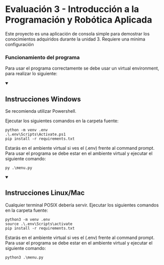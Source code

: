 # Evaluación 3 - Introducción a la Programación y Robótica Aplicada 
Este proyecto es una aplicación de consola simple para demostrar los conocimientos adquiridos durante la unidad 3.
Requiere una minima configuración

### Funcionamiento del programa

Para usar el programa correctamente se debe usar un virtual environment, para realizar lo siguiente:
<details open>
<summary ><h2>Instrucciones Windows</h2></summary>

Se recomienda utilizar Powershell.

Ejecutar los siguientes comandos en la carpeta fuente:
```
python -m venv .env
.\.env\Scripts\Activate.ps1
pip install -r requirements.txt
```

Estarás en el ambiente virtual si ves el (.env) frente al command prompt. 
Para usar el programa se debe estar en el ambiente virtual y ejecutar el siguiente comando:
```
py .\menu.py
```
</details>

<details open>
<summary><h2>Instrucciones Linux/Mac</h2></summary>
Cualquier terminal POSIX debería servir.
Ejecutar los siguientes comandos en la carpeta fuente:

```
python3 -m venv .env
source .\.env\Scripts\activate
pip install -r requirements.txt
```

Estarás en el ambiente virtual si ves el (.env) frente al command prompt. 
Para usar el programa se debe estar en el ambiente virtual y ejecutar el siguiente comando:
```
python3 .\menu.py
```
</details>
